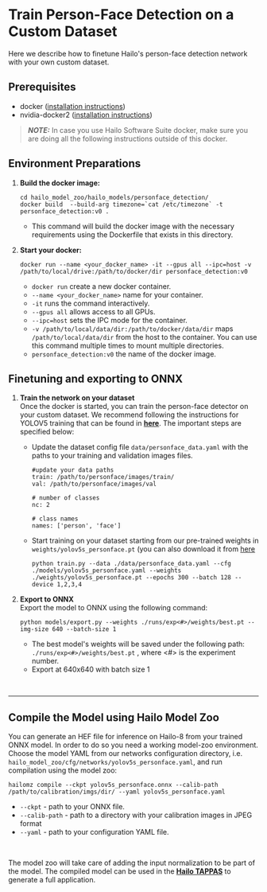  # Train Person-Face Detection on a Custom Dataset
 Here we describe how to finetune Hailo's person-face detection network with your own custom dataset.
## Prerequisites
* docker ([installation instructions](https://docs.docker.com/engine/install/ubuntu/))
* nvidia-docker2 ([installation instructions](https://docs.nvidia.com/datacenter/cloud-native/container-toolkit/install-guide.html))
> **_NOTE:_**  In case you use Hailo Software Suite docker, make sure you are doing all the following instructions outside of this docker.

## Environment Preparations

1. **Build the docker image:**
    ```
    cd hailo_model_zoo/hailo_models/personface_detection/
    docker build  --build-arg timezone=`cat /etc/timezone` -t personface_detection:v0 .
    ```
    - This command will build the docker image with the necessary requirements using the Dockerfile that exists in this directory.

2. **Start your docker:**
    ```
    docker run --name <your_docker_name> -it --gpus all --ipc=host -v /path/to/local/drive:/path/to/docker/dir personface_detection:v0
    ```
      - `docker run` create a new docker container.
      - `--name <your_docker_name>` name for your container.
      - `-it` runs the command interactively.
      - `--gpus all` allows access to all GPUs.
      - `--ipc=host` sets the IPC mode for the container.
      - `-v /path/to/local/data/dir:/path/to/docker/data/dir` maps `/path/to/local/data/dir` from the host to the container. You can use this command multiple times to mount multiple directories.
      - `personface_detection:v0` the name of the docker image.

## Finetuning and exporting to ONNX
1. **Train the network on your dataset**<br>
Once the docker is started, you can train the person-face detector on your custom dataset. We recommend following the instructions for YOLOV5 training that can be found in [**here**](https://github.com/ultralytics/yolov5/wiki/Train-Custom-Data#11-create-datasetyaml). The important steps are specified below:

    - Update the dataset config file <code>data/personface_data.yaml</code> with the paths to your training and validation images files.
        ```
        #update your data paths
        train: /path/to/personface/images/train/
        val: /path/to/personface/images/val

        # number of classes
        nc: 2

        # class names
        names: ['person', 'face']
        ```
    - Start training on your dataset starting from our pre-trained weights in ```weights/yolov5s_personface.pt``` (you can also download it from [here](
    https://hailo-model-zoo.s3.eu-west-2.amazonaws.com/HailoNets/MCPReID/personface_detector/yolov5s_personface/2022-04-01/yolov5s_personface.pt)

        ```
        python train.py --data ./data/personface_data.yaml --cfg ./models/yolov5s_personface.yaml --weights ./weights/yolov5s_personface.pt --epochs 300 --batch 128 --device 1,2,3,4
        ```

2. **Export to ONNX**<br>
Export the model to ONNX using the following command:
    ```
    python models/export.py --weights ./runs/exp<#>/weights/best.pt --img-size 640 --batch-size 1
    ```
    * The best model's weights will be saved under the following path: ```./runs/exp<#>/weights/best.pt```
    , where <#> is the experiment number.
    * Export at 640x640 with batch size 1
<br>

---
## Compile the Model using Hailo Model Zoo<br>
You can generate an HEF file for inference on Hailo-8 from your trained ONNX model. In order to do so you need a working model-zoo environment.
Choose the model YAML from our networks configuration directory, i.e. `hailo_model_zoo/cfg/networks/yolov5s_personface.yaml`, and run compilation using the model zoo:
```
hailomz compile --ckpt yolov5s_personface.onnx --calib-path /path/to/calibration/imgs/dir/ --yaml yolov5s_personface.yaml
```

* <code>--ckpt</code> - path to your ONNX file.
* <code>--calib-path</code> - path to a directory with your calibration images in JPEG format
* <code>--yaml</code> - path to your configuration YAML file.
<br>

The model zoo will take care of adding the input normalization to be part of the model. The compiled model can be used in the [**Hailo TAPPAS**](https://hailo.ai/developer-zone/tappas-apps-toolkit/) to generate a full application.